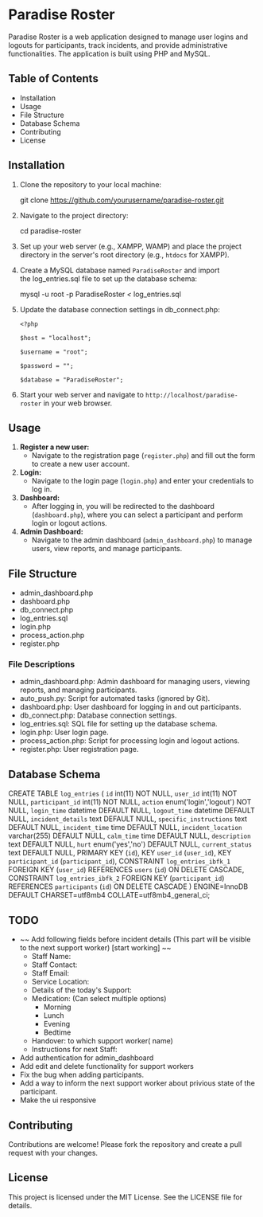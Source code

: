 # **Paradise Roster**

Paradise Roster is a web application designed to manage user logins and logouts for participants, track incidents, and provide administrative functionalities. The application is built using PHP and MySQL.

## **Table of Contents**

- Installation
- Usage
- File Structure
- Database Schema
- Contributing
- License

## **Installation**

1. Clone the repository to your local machine:
    
    git clone https://github.com/yourusername/paradise-roster.git
    
2. Navigate to the project directory:
    
    cd paradise-roster
    
3. Set up your web server (e.g., XAMPP, WAMP) and place the project directory in the server's root directory (e.g., `htdocs` for XAMPP).
4. Create a MySQL database named `ParadiseRoster` and import the log_entries.sql file to set up the database schema:
    
    mysql -u root -p ParadiseRoster *<* log_entries.sql
    
5. Update the database connection settings in db_connect.php:
    
    `<?php`
    
    `$host = "localhost";`
    
    `$username = "root";`
    
    `$password = "";`
    
    `$database = "ParadiseRoster";`
    
6. Start your web server and navigate to `http://localhost/paradise-roster` in your web browser.

## **Usage**

1. **Register a new user:**
    - Navigate to the registration page (`register.php`) and fill out the form to create a new user account.
2. **Login:**
    - Navigate to the login page (`login.php`) and enter your credentials to log in.
3. **Dashboard:**
    - After logging in, you will be redirected to the dashboard (`dashboard.php`), where you can select a participant and perform login or logout actions.
4. **Admin Dashboard:**
    - Navigate to the admin dashboard (`admin_dashboard.php`) to manage users, view reports, and manage participants.

## **File Structure**

- admin_dashboard.php
- dashboard.php
- db_connect.php
- log_entries.sql
- login.php
- process_action.php
- register.php

### File Descriptions

- admin_dashboard.php: Admin dashboard for managing users, viewing reports, and managing participants.
- auto_push.py: Script for automated tasks (ignored by Git).
- dashboard.php: User dashboard for logging in and out participants.
- db_connect.php: Database connection settings.
- log_entries.sql: SQL file for setting up the database schema.
- login.php: User login page.
- process_action.php: Script for processing login and logout actions.
- register.php: User registration page.

## **Database Schema**

CREATE TABLE `log_entries` (
`id` int(11) NOT NULL,
`user_id` int(11) NOT NULL,
`participant_id` int(11) NOT NULL,
`action` enum('login','logout') NOT NULL,
`login_time` datetime DEFAULT NULL,
`logout_time` datetime DEFAULT NULL,
`incident_details` text DEFAULT NULL,
`specific_instructions` text DEFAULT NULL,
`incident_time` time DEFAULT NULL,
`incident_location` varchar(255) DEFAULT NULL,
`calm_time` time DEFAULT NULL,
`description` text DEFAULT NULL,
`hurt` enum('yes','no') DEFAULT NULL,
`current_status` text DEFAULT NULL,
PRIMARY KEY (`id`),
KEY `user_id` (`user_id`),
KEY `participant_id` (`participant_id`),
CONSTRAINT `log_entries_ibfk_1` FOREIGN KEY (`user_id`) REFERENCES `users` (`id`) ON DELETE CASCADE,
CONSTRAINT `log_entries_ibfk_2` FOREIGN KEY (`participant_id`) REFERENCES `participants` (`id`) ON DELETE CASCADE
) ENGINE=InnoDB DEFAULT CHARSET=utf8mb4 COLLATE=utf8mb4_general_ci;


## **TODO**
- ~~ Add following fields before incident details (This part will be visible to the next support worker) [start working] ~~
    - Staff Name:
    - Staff Contact: 
    - Staff Email:
    - Service Location:
    - Details of the today's Support:
    - Medication: (Can select multiple options)
        - Morning
        - Lunch
        - Evening
        - Bedtime
    - Handover: to which support worker( name)
    - Instructions for next Staff:
- Add authentication for admin_dashboard
- Add edit and delete functionality for support workers
- Fix the bug when adding participants. 
- Add a way to inform the next support worker about privious state of the participant.
- Make the ui responsive


## **Contributing**

Contributions are welcome! Please fork the repository and create a pull request with your changes.

## **License**

This project is licensed under the MIT License. See the LICENSE file for details.
